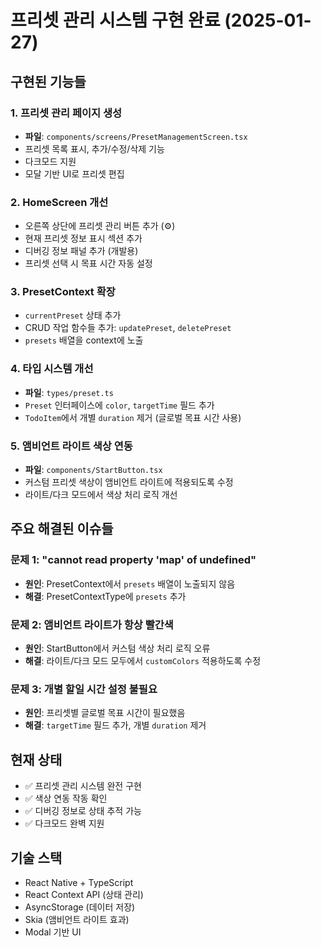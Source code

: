 # 프리셋 관리 시스템 구현 완료 (2025-01-27)

## 구현된 기능들

### 1. 프리셋 관리 페이지 생성
- **파일**: `components/screens/PresetManagementScreen.tsx`
- 프리셋 목록 표시, 추가/수정/삭제 기능
- 다크모드 지원
- 모달 기반 UI로 프리셋 편집

### 2. HomeScreen 개선
- 오른쪽 상단에 프리셋 관리 버튼 추가 (⚙️)
- 현재 프리셋 정보 표시 섹션 추가
- 디버깅 정보 패널 추가 (개발용)
- 프리셋 선택 시 목표 시간 자동 설정

### 3. PresetContext 확장
- `currentPreset` 상태 추가
- CRUD 작업 함수들 추가: `updatePreset`, `deletePreset`
- `presets` 배열을 context에 노출

### 4. 타입 시스템 개선 
- **파일**: `types/preset.ts`
- `Preset` 인터페이스에 `color`, `targetTime` 필드 추가
- `TodoItem`에서 개별 `duration` 제거 (글로벌 목표 시간 사용)

### 5. 앰비언트 라이트 색상 연동
- **파일**: `components/StartButton.tsx`
- 커스텀 프리셋 색상이 앰비언트 라이트에 적용되도록 수정
- 라이트/다크 모드에서 색상 처리 로직 개선

## 주요 해결된 이슈들

### 문제 1: "cannot read property 'map' of undefined"
- **원인**: PresetContext에서 `presets` 배열이 노출되지 않음
- **해결**: PresetContextType에 `presets` 추가

### 문제 2: 앰비언트 라이트가 항상 빨간색
- **원인**: StartButton에서 커스텀 색상 처리 로직 오류
- **해결**: 라이트/다크 모드 모두에서 `customColors` 적용하도록 수정

### 문제 3: 개별 할일 시간 설정 불필요
- **원인**: 프리셋별 글로벌 목표 시간이 필요했음
- **해결**: `targetTime` 필드 추가, 개별 `duration` 제거

## 현재 상태
- ✅ 프리셋 관리 시스템 완전 구현
- ✅ 색상 연동 작동 확인
- ✅ 디버깅 정보로 상태 추적 가능
- ✅ 다크모드 완벽 지원

## 기술 스택
- React Native + TypeScript
- React Context API (상태 관리)
- AsyncStorage (데이터 저장)
- Skia (앰비언트 라이트 효과)
- Modal 기반 UI